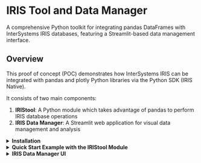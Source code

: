 # IRIS Tool and Data Manager

A comprehensive Python toolkit for integrating pandas DataFrames with InterSystems IRIS databases, featuring a Streamlit-based data management interface.

## Overview

This proof of concept (POC) demonstrates how InterSystems IRIS can be integrated with pandas and plotly Python libraries via the Python SDK (IRIS Native).

It consists of two main components:

1. **IRIStool**: A Python module which takes advantage of pandas to perform IRIS database operations
2. **IRIS Data Manager**: A Streamlit web application for visual data management and analysis

<details>
<summary><b>Installation</b></summary>

## Installation

### Prerequisites

- Python 3.8+
- Docker and Docker Compose
- Git

### Setup Steps

1. **Clone the repository**

```bash
git clone https://github.com/pietrodileo/iris_tool_and_data_manager.git
cd iris_tool_and_data_manager
```

2. **Create and activate virtual environment**

I like to us `uv` package manager, but you can use whatever:

```bash
uv venv
.\.venv\Scripts\activate
```

3. **Install dependencies**

```bash
uv pip install -r requirements.txt
```

4. **Set up environment variables**
Edit `.env` file with your configuration:

```bash
IRIS_HOST=your_iris_host
IRIS_PORT=your_iris_port  
IRIS_NAMESPACE=your_namespace
IRIS_USER=your_username
IRIS_PASSWORD=your_password
OLLAMA_API_URL=your_ollama_api_url
```

Feel free to use the default configuration:

```bash
IRIS_HOST=127.0.0.1
IRIS_PORT=9091
IRIS_NAMESPACE=USER
IRIS_USER=_SYSTEM
IRIS_PASSWORD=SYS
OLLAMA_API_URL=http://localhost:11424/api/chat
```

5. **Start InterSystems IRIS with Docker**

Open Docker Desktop and run the following instruction:

```bash
docker-compose up -d --build
```

This will pull two images:

* ollama/ollama:latest
* intersystems/iris-community:latest-cd

Ollama image will install three models by default:

* gemma2:2b
* gemma3:4b
* gemma3:1b 

You can choose which models to pull by the `ollama_entrypoint.sh` file.

6. **Run the application or quickstart.py**

  * `quickstart.py` provides an example of how **IRISTool** module can be used to create tables and views from pandas dataframe. Run it by the instruction:

  ```bash
  uv run quickstart.py
  ```
  The Management Portal of the containerized instace can be accessed at `http://localhost:9092/csp/sys/UtilHome.csp`

  * **IRIS Data Manager UI** provides a complete interface to import, visualize and manage data and can be run via the instruction:

  ```bash
  uv run streamlit run app.py
  ```

The application will open in your browser at `http://localhost:8501`

</details>

<details>
<summary><b>Quick Start Example with the IRIStool Module</b></summary>

### Quick Start Example with the IRIStool Module

The `IRIStool` class provides a pandas-friendly interface to InterSystems IRIS databases with support for:

- DataFrame to table conversion with automatic type inference
- CRUD operations (Create, Read, Update, Delete)
- Index management (standard, HNSW vector indexes)
- View creation and management
- Schema exploration

This quickstart example demonstrates how to use the IRIStool Python utility to interact with an InterSystems IRIS database using a familiar and Pythonic interface.
It shows how to:

* Establish a connection using environment variables
* Create tables and insert data
* Execute SQL queries and retrieve data as Pandas DataFrames
* Automatically infer IRIS data types from a DataFrame
* Convert a DataFrame to an IRIS table
* Update, query, and create SQL views dynamically

### Key Features

**Automatic Type Inference**: The module intelligently maps pandas dtypes to IRIS SQL types, making table creation seamless and reducing manual schema work:

- Integer types → INT/BIGINT
- Float types → DOUBLE
- Datetime → DATE/TIME/DATETIME
- Strings → VARCHAR/CLOB (based on length)
- Boolean → BIT

**Creating Tables**:
Easily create or update IRIS tables using Python dictionaries that define column names, data types, and constraints:

```python
iris.create_table(
    "Employee",
    columns={
        "ID": "INT",
        "Name": "VARCHAR(100)",
        "Age": "INT",
        "Department": "VARCHAR(50)"
    },
    constraints=["PRIMARY KEY (ID)"],
    check_exists=True
)
```

**Convert To and From DataFrames**:

Seamlessly move data between IRIS and pandas

```python
# Convert a pandas DataFrame into an IRIS table
iris.df_to_table(
    df=musicians,
    table_name="Musicians",
    table_schema="Jazz",
    primary_key="ID",
    drop_if_exists=True
)

# Fetch SQL query results directly into a pandas DataFrame
df = iris.fetch("SELECT * FROM Jazz.Musicians WHERE Genre = ?", ["Hard Bop"])
print(df.head())
```

Type mapping, primary keys, and indices can all be automatically inferred from the DataFrame.

**Creating Indices (with Vector Search Support)**: 

Define and manage multiple types of indices, including traditional B-Tree and HNSW (Hierarchical Navigable Small World) for vector similarity search:

```python
# Standard index
iris.create_index(
    table_name="Musicians",
    column_name="Genre",
    index_type="index"
)

# Vector search index
iris.create_hnsw_index(
    table_name="Documents",
    column_name="Embedding",
    index_name="doc_vector_idx",
    distance="Cosine",
    M=16,
    ef_construct=200
)
```

**Context Manager Support**: Automatic connection cleanup:

All operations can be run safely inside a Python with block — ensuring automatic connection cleanup:

```python
with IRIStool(host, port, namespace, username, password) as iris:
    iris.create_table(...)
    iris.insert_many(...)
# Connection automatically closed on exit
```

### Run the example

```bash
uv run quickstart.py
```

Expected output is:

``` bash
IRIS connection [_SYSTEM@127.0.0.1:9091/USER]
Employee table found! Dropping table...
table SQLUser.Employee dropped successfully.
Table SQLUser.Employee created successfully.
Inserting data...
3 row(s) added into SQLUser.Employee.
Retrieving data of employees with age greater than 28...
   ID   Name  Age Department
0   1  Alice   29         IT
1   2    Bob   34         HR
Describing dataframe:
             ID        Age
count  2.000000   2.000000
mean   1.500000  31.500000
std    0.707107   3.535534
min    1.000000  29.000000
25%    1.250000  30.250000
50%    1.500000  31.500000
75%    1.750000  32.750000
max    2.000000  34.000000
Retrieving table information...
Columns:
[{'TABLE_SCHEMA': 'SQLUser', 'TABLE_NAME': 'Employee', 'COLUMN_NAME': 'ID', 'DATA_TYPE': 'integer', 'CHARACTER_MAXIMUM_LENGTH': None, 'IS_NULLABLE': 'NO', 'AUTO_INCREMENT': 'NO', 'UNIQUE_COLUMN': 'YES', 'PRIMARY_KEY': 'YES', 'odbctype': 4}, {'TABLE_SCHEMA': 'SQLUser', 'TABLE_NAME': 'Employee', 'COLUMN_NAME': 'Name', 'DATA_TYPE': 'varchar', 'CHARACTER_MAXIMUM_LENGTH': 100, 'IS_NULLABLE': 'YES', 'AUTO_INCREMENT': 'NO', 'UNIQUE_COLUMN': 'NO', 'PRIMARY_KEY': 'NO', 'odbctype': 12}, {'TABLE_SCHEMA': 'SQLUser', 'TABLE_NAME': 'Employee', 'COLUMN_NAME': 'Age', 'DATA_TYPE': 'integer', 'CHARACTER_MAXIMUM_LENGTH': None, 'IS_NULLABLE': 'YES', 'AUTO_INCREMENT': 'NO', 'UNIQUE_COLUMN': 'NO', 'PRIMARY_KEY': 'NO', 'odbctype': 4}, {'TABLE_SCHEMA': 'SQLUser', 'TABLE_NAME': 'Employee', 'COLUMN_NAME': 'Department', 'DATA_TYPE': 'varchar', 'CHARACTER_MAXIMUM_LENGTH': 50, 'IS_NULLABLE': 'YES', 'AUTO_INCREMENT': 'NO', 'UNIQUE_COLUMN': 'NO', 'PRIMARY_KEY': 'NO', 'odbctype': 12}]
Indices:
[{'INDEX_NAME': 'EMPLOYEEPKey1', 'COLUMN_NAME': 'ID', 'PRIMARY_KEY': 1, 'NON_UNIQUE': 0}]
Musicians dataframe:
   ID First Name   Last Name        DOB                           City       Instrument      Genre  Age
0   1        Pat     Metheny 1954-08-12    Lee's Summit, Missouri, USA           Guitar  Jazz Rock   71
1   2        Bob    Reynolds 1963-12-03    Morristown, New Jersey, USA        Saxophone  Jazz Funk   61
2   3    Charlie       Haden 1937-08-06          Shenandoah, Iowa, USA      Double Bass       Jazz   76
3   4    Charlie      Parker 1920-08-29       Kansas City, Kansas, USA   Alto Saxophone      Bebop   34
4   5       John    Coltrane 1926-09-23    Hamlet, North Carolina, USA  Tenor Saxophone   Hard Bop   40
5   6       Eric     Johnson 1974-08-17             Austin, Texas, USA           Guitar       Rock   51
6   7        Wes  Montgomery 1923-03-06     Indianapolis, Indiana, USA           Guitar   Hard Bop   45
7   8       Paul    Chambers 1935-04-22  Pittsburgh, Pennsylvania, USA      Double Bass   Hard Bop   33
8   9       Bill       Evans 1929-08-16    Plainfield, New Jersey, USA            Piano       Jazz   51
Inferring types...
{'ID': 'INT', 'First_Name': 'VARCHAR(255)', 'Last_Name': 'VARCHAR(255)', 'DOB': 'DATE', 'City': 'VARCHAR(255)', 'Instrument': 'VARCHAR(255)', 'Genre': 'VARCHAR(255)', 'Age': 'INT'}
Converting DataFrame to IRIS table...
Table Jazz.Musicians already exists.
table Jazz.Musicians dropped successfully.
Table Jazz.Musicians created successfully.
Index Musicians_Last_Name_index created successfully on Jazz.Musicians(Last_Name).
Index Musicians_Genre_index created successfully on Jazz.Musicians(Genre).
Index Musicians_Instrument_index created successfully on Jazz.Musicians(Instrument).
Inserted 9 rows into Musicians
Bop artists:
  First_Name   Last_Name       Instrument     Genre
0    Charlie      Parker   Alto Saxophone     Bebop
1       John    Coltrane  Tenor Saxophone  Hard Bop
2        Wes  Montgomery           Guitar  Hard Bop
3       Paul    Chambers      Double Bass  Hard Bop
Inserting new musicians...
2 row(s) added into Jazz.Musicians.
Updating a record...
Updated 1 row(s) in Jazz.Musicians.
View Jazz.AvgAgeByGenre created.
2 row(s) added into Jazz.Musicians.
Updating a record...
Updated 1 row(s) in Jazz.Musicians.
2 row(s) added into Jazz.Musicians.
Updating a record...
Updated 1 row(s) in Jazz.Musicians.
Updating a record...
Updated 1 row(s) in Jazz.Musicians.
Updated 1 row(s) in Jazz.Musicians.
View Jazz.AvgAgeByGenre created.
                             Genre                AvgAge
View Jazz.AvgAgeByGenre created.
                             Genre                AvgAge
0                            BEBOP                    34
0                            BEBOP                    34
1                 BEBOP / HARD BOP                    58
1                 BEBOP / HARD BOP                    58
2  COOL JAZZ / MODAL JAZZ / FUSION                    65
3                         HARD BOP  39.33333333333333333
4                             JAZZ  63.50000000000000000
5                        JAZZ FUNK                    61
6         JAZZ FUSION / WORLD JAZZ                    71
7                             ROCK                    51
```

Created tables and view are available in the Management Portal SQL as well:
![table1](pic/iristool_1.png "table1")
![table2](pic/iristool_2.png "table2")
![table3](pic/iristool_3.png "table3")
![table4](pic/iristool_4.png "table4")

</details>

<details>
<summary><b>IRIS Data Manager UI</b></summary>

## IRIS Data Manager UI

The Streamlit-based interface provides a visual way to interact with your IRIS database without writing code.

Run the UI with the instruction:

```python
uv run streamlit run .\app.py
```

### Usage Workflow

1. **Connect**: Configure and test database connection in sidebar
2. **Upload**: Import data files or create tables manually
3. **Explore**: Browse existing tables and examine structure
4. **Analyze**: Apply filters, create visualizations, run aggregations
5. **Query**: Use natural language or SQL to extract insights

### Features

#### 1. Connection Management (Sidebar)

- Configure connection parameters (host, port, namespace, credentials)
- Test connection with real-time feedback
- Default values loaded from `.env` file
  
[iris_data_manager_connect.webm](https://github.com/user-attachments/assets/74a75134-64c8-4ed1-b53f-72f14fbd2e6f)

#### 2. Upload Data Tab

Upload and import data from various formats:

- **Supported formats**: CSV, Excel (XLSX/XLS), JSON
- **Pre-import preview**: View data before saving
- **View data before importing them**
- **Schema configuration**:
  - Specify table name and schema
  - Define primary key
  - Create indexes (standard, unique, HNSW for vectors)

You can try the app using the examples provided in the `./examples` folder.

[iris_data_manager_import_data.webm](https://github.com/user-attachments/assets/34414378-2812-4585-aa4f-f1df8d86d332)

#### 3. Explore & Analyze Tab

Comprehensive data exploration and analysis:

**a) Table Selection and Data Viewing**

- Browse available schemas
- Select tables from dropdown
- Download table as XLSX, CSV or JSON

[iris_data_manager_visualize.webm](https://github.com/user-attachments/assets/098c7ee4-42d0-47d9-ad67-fe0fe92861a1)

**b) Data Profile**

- Show table information and download statistics
- Show statistics and distribution for numerical and categorical columns

[iris_data_manager_data_profile.webm](https://github.com/user-attachments/assets/3544859e-524f-448f-bda1-a7ef5013736f)

**c) Filtering & Visualization**

- Apply filters on multiple columns (text, numeric, date)
- Export filtered results as CSV
- Create visualizations:
  - Bar charts for categorical data
  - Line charts for time series
  - Scatter plots for correlations
  - Histograms for distributions

**d) Aggregations**

- Group by single or multiple columns
- Apply aggregate functions (COUNT, SUM, AVG, MIN, MAX)
- Visualize aggregated results

**e) Text-to-SQL**

- Natural language query interface
- AI-powered SQL generation
- Execute generated queries
- View and download results

</details>
